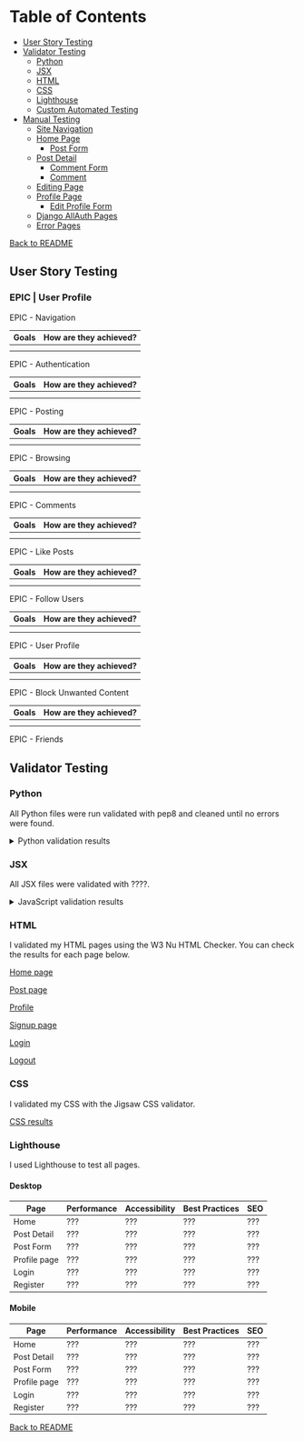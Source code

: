 # Table of Contents
* [User Story Testing](#user-story-testing)
* [Validator Testing](#validator-testing)
  * [Python](#python)
  * [JSX](#jsx)
  * [HTML](#html)
  * [CSS](#css)
  * [Lighthouse](#lighthouse)
  * [Custom Automated Testing](#custom-automated-testing)
* [Manual Testing](#manual-testing)
  * [Site Navigation](#site-navigation)
  * [Home Page](#home-page)
    * [Post Form](#post-form)
  * [Post Detail](#post-detail)
    * [Comment Form](#comment-form)
    * [Comment](#comment)
  * [Editing Page](#editing-page)
  * [Profile Page](#profile-page)
    * [Edit Profile Form](#edit-profile-form)
  * [Django AllAuth Pages](#django-allauth-pages)
  * [Error Pages](#error-pages)

[Back to README](README.md)

## User Story Testing

### EPIC | User Profile

EPIC - Navigation

| Goals | How are they achieved? |
| --- | --- |
|  |  |
|  |  |

EPIC - Authentication

| Goals | How are they achieved? |
| --- | --- |
|  |  |
|  |  |

EPIC - Posting

| Goals | How are they achieved? |
| --- | --- |
|  |  |
|  |  |

EPIC - Browsing

| Goals | How are they achieved? |
| --- | --- |
|  |  |
|  |  |

EPIC - Comments

| Goals | How are they achieved? |
| --- | --- |
|  |  |
|  |  |

EPIC - Like Posts

| Goals | How are they achieved? |
| --- | --- |
|  |  |
|  |  |

EPIC - Follow Users

| Goals | How are they achieved? |
| --- | --- |
|  |  |
|  |  |

EPIC - User Profile

| Goals | How are they achieved? |
| --- | --- |
|  |  |
|  |  |

EPIC - Block Unwanted Content

| Goals | How are they achieved? |
| --- | --- |
|  |  |
|  |  |

EPIC - Friends

## Validator Testing

### Python

All Python files were run validated with pep8 and cleaned until no errors were found.

<details>
<summary>Python validation results</summary>

![Python validation](documentation/pep8.png)
</details>

### JSX

All JSX files were validated with ????.

<details>
<summary>JavaScript validation results</summary>

![JavaScript validation](documentation/jshint.png)
</details>

### HTML

I validated my HTML pages using the W3 Nu HTML Checker. You can check the results for each page below.

[Home page]()

[Post page]()

[Profile]()

[Signup page]()

[Login]()

[Logout]()

### CSS

I validated my CSS with the Jigsaw CSS validator.

[CSS results]()

### Lighthouse

I used Lighthouse to test all pages.

#### Desktop

| Page         | Performance | Accessibility | Best Practices | SEO |
|--------------|-------------|---------------|----------------|-----|
| Home         |         ??? |           ??? |            ??? | ??? |
| Post Detail  |         ??? |           ??? |            ??? | ??? |
| Post Form    |         ??? |           ??? |            ??? | ??? |
| Profile page |         ??? |           ??? |            ??? | ??? |
| Login        |         ??? |           ??? |            ??? | ??? |
| Register     |         ??? |           ??? |            ??? | ??? |


#### Mobile

| Page         | Performance | Accessibility | Best Practices | SEO |
|--------------|-------------|---------------|----------------|-----|
| Home         |         ??? |           ??? |            ??? | ??? |
| Post Detail  |         ??? |           ??? |            ??? | ??? |
| Post Form    |         ??? |           ??? |            ??? | ??? |
| Profile page |         ??? |           ??? |            ??? | ??? |
| Login        |         ??? |           ??? |            ??? | ??? |
| Register     |         ??? |           ??? |            ??? | ??? |




[Back to README](README.md)